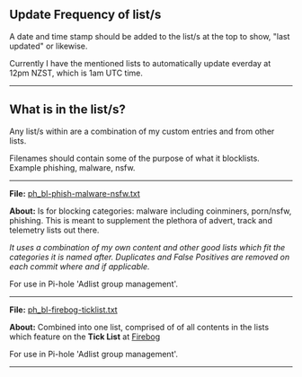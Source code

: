 ## Update Frequency of list/s

A date and time stamp should be added to the list/s at the top to show, "last updated" or likewise.

Currently I have the mentioned lists to automatically update everday at 12pm NZST, which is 1am UTC time.

----

## What is in the list/s?

Any list/s within are a combination of my custom entries and from other lists. 

Filenames should contain some of the purpose of what it blocklists. Example phishing, malware, nsfw.

----

<b>File:</b> [ph_bl-phish-malware-nsfw.txt](https://raw.githubusercontent.com/SystemJargon/pi-hole/main/dynamic-big-list/ph_bl-phish-malware-nsfw.txt)

<b>About:</b> Is for blocking categories: malware including coinminers, porn/nsfw, phishing. 
This is meant to supplement the plethora of advert, track and telemetry lists out there.

<i>It uses a combination of my own content and other good lists which fit the categories it is named after.
Duplicates and False Positives are removed on each commit where and if applicable.</i>

For use in Pi-hole 'Adlist group management'.

----

<b>File:</b> [ph_bl-firebog-ticklist.txt](https://raw.githubusercontent.com/SystemJargon/pi-hole/main/dynamic-big-list/ph_bl-firebog-ticklist.txt)

<b>About:</b> Combined into one list, comprised of of all contents in the lists which feature on the <b>Tick List</b> at [Firebog](https://firebog.net/)

For use in Pi-hole 'Adlist group management'.

----

